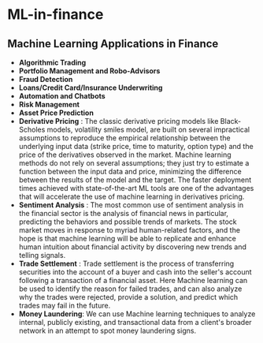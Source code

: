 # ML-in-finance

## Machine Learning Applications in Finance
- **Algorithmic Trading**
- **Portfolio Management and Robo-Advisors**
- **Fraud Detection**
- **Loans/Credit Card/Insurance Underwriting**
- **Automation and Chatbots**
- **Risk Management**
- **Asset Price Prediction**
- **Derivative Pricing** : The classic derivative pricing models like Black-Scholes models, volatility smiles model, are built on several impractical assumptions to
  reproduce the empirical relationship between the underlying input data (strike price, time to maturity, option type) and the price of the derivatives observed in the
  market. Machine learning methods do not rely on several assumptions; they just try to estimate a function between the input data and price, minimizing the difference
  between the results of the model and the target. The faster deployment times achieved with state-of-the-art ML tools are one of the advantages that will
  accelerate the use of machine learning in derivatives pricing.
- **Sentiment Analysis** : The most common use of sentiment analysis in the financial sector is the analysis of financial news in particular, predicting the behaviors 
  and possible trends of markets. The stock market moves in response to myriad human-related factors, and the hope is that machine learning will be able to replicate and
  enhance human intuition about financial activity by discovering new trends and telling signals.
- **Trade Settlement** : Trade settlement is the process of transferring securities into the account of a buyer and cash into the seller's account following a 
  transaction of a financial asset. Here Machine learning can be used to identify the reason for failed trades, and can also analyze why the trades were rejected, 
  provide a solution, and predict which trades may fail in the future.
- **Money Laundering**: We can use Machine learning techniques to analyze internal, publicly existing, and transactional data from a client's broader network in an
  attempt to spot money laundering signs.

